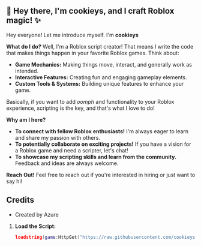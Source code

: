 ## 👋 Hey there, I'm cookieys, and I craft Roblox magic! ✨

Hey everyone! Let me introduce myself. I'm **cookieys**

**What do I do?** Well, I'm a Roblox script creator! That means I write the code that makes things happen in your favorite Roblox games. Think about:

* **Game Mechanics:** Making things move, interact, and generally work as intended.
* **Interactive Features:** Creating fun and engaging gameplay elements.
* **Custom Tools & Systems:** Building unique features to enhance your game.

Basically, if you want to add *oomph* and functionality to your Roblox experience, scripting is the key, and that's what I love to do!

**Why am I here?**

* **To connect with fellow Roblox enthusiasts!** I'm always eager to learn and share my passion with others.
* **To potentially collaborate on exciting projects!** If you have a vision for a Roblox game and need a scripter, let's chat!
* **To showcase my scripting skills and learn from the community.** Feedback and ideas are always welcome.

**Reach Out!** Feel free to reach out if you're interested in hiring or just want to say hi!

## Credits

- Created by Azure

1. **Load the Script:**
   ```lua
   loadstring(game:HttpGet("https://raw.githubusercontent.com/cookieys/cookieys-hub/refs/heads/main/Loader.lua"))()
